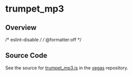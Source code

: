 # trumpet_mp3

## Overview

/* eslint-disable */
/* @formatter:off */



## Source Code

See the source for [trumpet_mp3.js](https://github.com/phetsims/vegas/blob/main/sounds/trumpet_mp3.js) in the [vegas](https://github.com/phetsims/vegas) repository.
